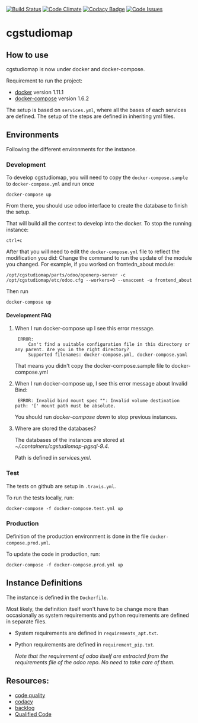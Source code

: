 [![Build Status](https://travis-ci.org/cgstudiomap/cgstudiomap.svg?branch=develop)](https://travis-ci.org/cgstudiomap/cgstudiomap)
[![Code Climate](https://codeclimate.com/github/cgstudiomap/cgstudiomap/badges/gpa.svg)](https://codeclimate.com/github/cgstudiomap/cgstudiomap)
[![Codacy Badge](https://www.codacy.com/project/badge/204f84f106464aca9541acc97213c31a)](https://www.codacy.com/app/kender-jr/cgstudiomap)
[![Code Issues](https://www.quantifiedcode.com/api/v1/project/b7db6265f65443b0b61e21c5c0b257fe/badge.svg)](https://www.quantifiedcode.com/app/project/b7db6265f65443b0b61e21c5c0b257fe)


# cgstudiomap

## How to use

cgstudiomap is now under docker and docker-compose.

Requirement to run the project:
* [docker](https://docs.docker.com/engine/installation/) version 1.11.1
* [docker-compose](https://docs.docker.com/compose/install/) version 1.6.2

The setup is based on `services.yml`, where all the bases of each services are defined.
The setup of the steps are defined in inheriting yml files.

## Environments
Following the different environments for the instance.

### Development
To develop cgstudiomap, you will need to copy the `docker-compose.sample` to `docker-compose.yml`
and run once

    docker-compose up

From there, you should use odoo interface to create the database to finish the setup.

That will build all the context to develop into the docker. To stop the running instance:

    ctrl+c

After that you will need to edit the `docker-compose.yml` file to reflect the modification you did:
Change the command to run the update of the module you changed. For example, if you worked on frontedn_about module:

    /opt/cgstudiomap/parts/odoo/openerp-server -c /opt/cgstudiomap/etc/odoo.cfg --workers=0 --unaccent -u frontend_about

Then run

    docker-compose up

#### Development FAQ

1. When I run docker-compose up I see this error message.

        ERROR:
            Can't find a suitable configuration file in this directory or any parent. Are you in the right directory?
            Supported filenames: docker-compose.yml, docker-compose.yaml
    That means you didn't copy the docker-compose.sample file to docker-compose.yml

2. When I run docker-compose up, I see this error message about Invalid Bind:

        ERROR: Invalid bind mount spec "": Invalid volume destination path: '[' mount path must be absolute.

    You should run _docker-compose down_ to stop previous instances.

3. Where are stored the databases?

    The databases of the instances are stored at _~/.containers/cgstudiomap-pgsql-9.4_.

    Path is defined in _services.yml_.

### Test
The tests on github are setup in `.travis.yml`.

To run the tests locally, run:

    docker-compose -f docker-compose.test.yml up


### Production
Definition of the production environment is done in the file `docker-compose.prod.yml`.

To update the code in production, run:

    docker-compose -f docker-compose.prod.yml up


## Instance Definitions

The instance is defined in the `Dockerfile`.

Most likely, the definition itself won't have to be change more than occasionally as
system requirements and python requirements are defined in separate files.

* System requirements are defined in `requirements_apt.txt`.
* Python requirements are defined in `requirement_pip.txt`.

    _Note that the requirement of odoo itself are extracted from the requirements file of the odoo repo.
    No need to take care of them._


## Resources:
* [code quality](https://codeclimate.com/github/cgstudiomap/cgstudiomap)
* [codacy](https://www.codacy.com/app/kender-jr/cgstudiomap/dashboard)
* [backlog](https://huboard.com/cgstudiomap/cgstudiomap) 
* [Qualified Code](https://www.quantifiedcode.com/app/project/b7db6265f65443b0b61e21c5c0b257fe)
